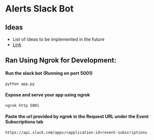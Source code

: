 # Alerts Slack Bot

## Ideas
- List of ideas to be implemented in the future
- [Link](Ideas.md)

## Ran Using Ngrok for Development:

#### Run the slack bot (Running on port 5001)
```
python app.py
```

#### Expose and serve your app using ngrok
```
ngrok http 5001
```

#### Paste the url provided by ngrok in the Request URL under the Event Subscriptions tab
```
https://api.slack.com/apps/<application-id>/event-subscriptions
```

